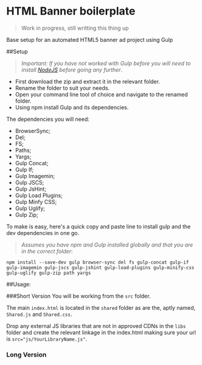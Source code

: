 # HTML Banner boilerplate

> Work in progress, still writting this thing up

Base setup for an automated HTML5 banner ad project using Gulp

##Setup
> *Important: If you have not worked with Gulp before you will need to install [NodeJS](https://nodejs.org/) before going any further*.

- First download the zip and extract it in the relevant folder.
- Rename the folder to suit your needs.
- Open your command line tool of choice and navigate to the renamed folder.
- Using npm install Gulp and its dependencies.

The dependencies you will need:
- BrowserSync;
- Del;
- FS;
- Paths;
- Yargs;
- Gulp Concat;
- Gulp If;
- Gulp Imagemin;
- Gulp JSCS;
- Gulp JsHint;
- Gulp Load Plugins;
- Gulp Minfy CSS;
- Gulp Uglify;
- Gulp Zip;

To make is easy, here's a quick copy and paste line to install gulp and the dev dependencies in one go.
> *Assumes you have npm and Gulp installed globally and that you are in the correct folder*:

    npm install --save-dev gulp browser-sync del fs gulp-concat gulp-if gulp-imagemin gulp-jscs gulp-jshint gulp-load-plugins gulp-minify-css gulp-uglify gulp-zip path yargs

##Usage: 

###Short Version
You will be working from the `src` folder.

The main `index.html` is located in the `shared` folder as are the, aptly named, `Shared.js` and `Shared.css`.

Drop any external JS libraries that are not in approved CDNs in the `libs` folder and create the relevant linkage in the index.html making sure your url is `src="js/YourLibraryName.js"`.


### Long Version
